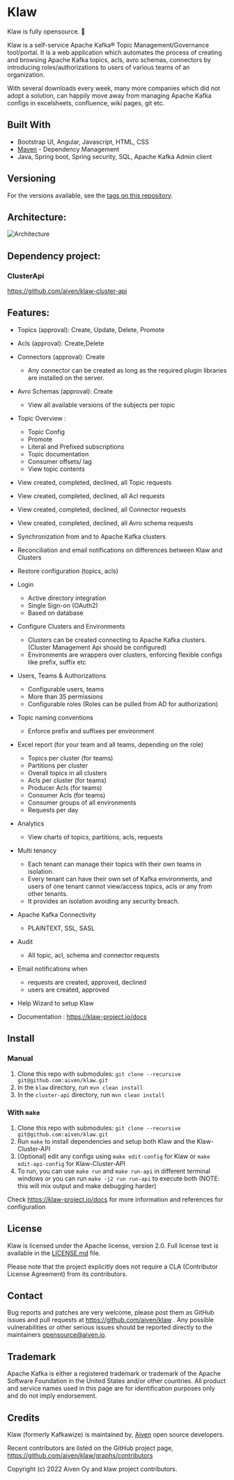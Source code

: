 # Klaw

Klaw is fully opensource. 🥳

Klaw is a self-service Apache Kafka® Topic Management/Governance tool/portal. It is a web application which automates the process of creating and browsing Apache Kafka topics, acls, avro schemas, connectors by introducing roles/authorizations to users of various teams of an organization.

With several downloads every week, many more companies which did not adopt a solution, can happily move away from managing Apache Kafka configs in excelsheets, confluence, wiki pages, git etc.

## Built With

- Bootstrap UI, Angular, Javascript, HTML, CSS
- [Maven](https://maven.apache.org/) - Dependency Management
- Java, Spring boot, Spring security, SQL, Apache Kafka Admin client

## Versioning

For the versions available, see the [tags on this repository](https://github.com/aiven/klaw/tags).

## Architecture:

![Architecture](https://github.com/aiven/klaw/blob/main/arch.png)

## Dependency project:

### ClusterApi

https://github.com/aiven/klaw-cluster-api

## Features:

- Topics (approval): Create, Update, Delete, Promote
- Acls (approval): Create,Delete
- Connectors (approval): Create
  - Any connector can be created as long as the required plugin libraries are installed on the server.
- Avro Schemas (approval): Create
  - View all available versions of the subjects per topic
- Topic Overview :

  - Topic Config
  - Promote
  - Literal and Prefixed subscriptions
  - Topic documentation
  - Consumer offsets/ lag
  - View topic contents

- View created, completed, declined, all Topic requests
- View created, completed, declined, all Acl requests
- View created, completed, declined, all Connector requests
- View created, completed, declined, all Avro schema requests

- Synchronization from and to Apache Kafka clusters
- Reconciliation and email notifications on differences between Klaw and Clusters
- Restore configuration (topics, acls)

- Login

  - Active directory integration
  - Single Sign-on (OAuth2)
  - Based on database

- Configure Clusters and Environments

  - Clusters can be created connecting to Apache Kafka clusters. (Cluster Management Api should be configured)
  - Environments are wrappers over clusters, enforcing flexible configs like prefix, suffix etc

- Users, Teams & Authorizations

  - Configurable users, teams
  - More than 35 permissions
  - Configurable roles (Roles can be pulled from AD for authorization)

- Topic naming conventions

  - Enforce prefix and suffixes per environment

- Excel report (for your team and all teams, depending on the role)

  - Topics per cluster (for teams)
  - Partitions per cluster
  - Overall topics in all clusters
  - Acls per cluster (for teams)
  - Producer Acls (for teams)
  - Consumer Acls (for teams)
  - Consumer groups of all environments
  - Requests per day

- Analytics

  - View charts of topics, partitions, acls, requests

- Multi tenancy

  - Each tenant can manage their topics with their own teams in isolation.
  - Every tenant can have their own set of Kafka environments, and users
    of one tenant cannot view/access topics, acls or any from other tenants.
  - It provides an isolation avoiding any security breach.

- Apache Kafka Connectivity

  - PLAINTEXT, SSL, SASL

- Audit

  - All topic, acl, schema and connector requests

- Email notifications when

  - requests are created, approved, declined
  - users are created, approved

- Help Wizard to setup Klaw

- Documentation : https://klaw-project.io/docs

## Install

### Manual

1. Clone this repo with submodules: `git clone --recursive git@github.com:aiven/klaw.git`
2. In the `klaw` directory, run `mvn clean install`
3. In the `cluster-api` directory, run `mvn clean install`

### With `make`

1. Clone this repo with submodules: `git clone --recursive git@github.com:aiven/klaw.git`
2. Run `make` to install dependencies and setup both Klaw and the Klaw-Cluster-API
3. [Optional] edit any configs using `make edit-config` for Klaw or `make edit-api-config` for Klaw-Cluster-API
4. To run, you can use `make run` and `make run-api` in different terminal windows or you can run `make -j2 run run-api` to execute both (NOTE: this will mix output and make debugging harder)

Check https://klaw-project.io/docs for more information and references for configuration

## License

Klaw is licensed under the Apache license, version 2.0. Full license text is
available in the [LICENSE.md](LICENSE.md) file.

Please note that the project explicitly does not require a CLA (Contributor
License Agreement) from its contributors.

## Contact

Bug reports and patches are very welcome, please post them as GitHub issues
and pull requests at https://github.com/aiven/klaw . Any possible
vulnerabilities or other serious issues should be reported directly to the
maintainers <opensource@aiven.io>.

## Trademark

Apache Kafka is either a registered trademark or trademark of the Apache Software Foundation in the United States and/or other countries.
All product and service names used in this page are for identification purposes only and do not imply endorsement.

## Credits

Klaw (formerly Kafkawize) is maintained by, [Aiven](https://aiven.io/) open source developers.

Recent contributors are listed on the GitHub project page,
https://github.com/aiven/klaw/graphs/contributors

Copyright (c) 2022 Aiven Oy and klaw project contributors.
